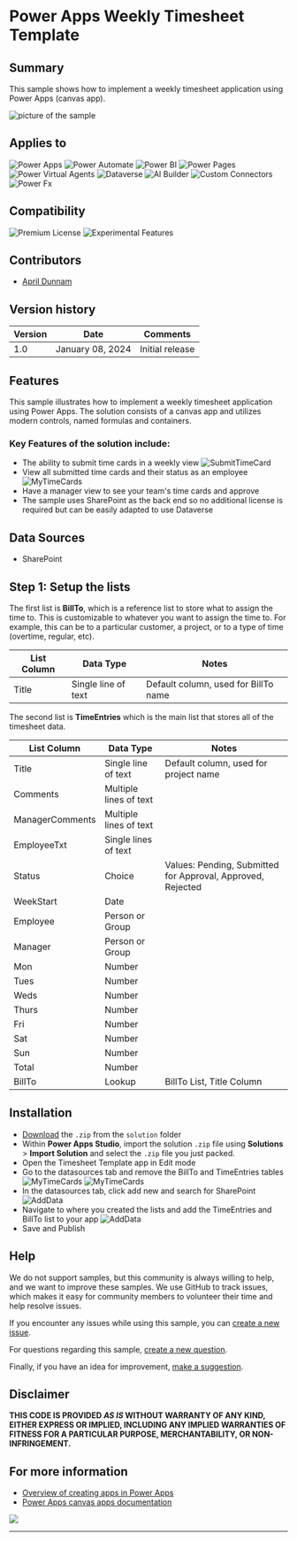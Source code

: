 # Power Apps Weekly Timesheet Template

## Summary

This sample shows how to implement a weekly timesheet application using Power Apps (canvas app).

![picture of the sample](assets/timecardEntry.png)

## Applies to

![Power Apps](https://img.shields.io/badge/Power%20Apps-Yes-green "Yes")
![Power Automate](https://img.shields.io/badge/Power%20Automate-No-red "No")
![Power BI](https://img.shields.io/badge/Power%20BI-No-red "No")
![Power Pages](https://img.shields.io/badge/Power%20Pages-No-red "No")
![Power Virtual Agents](https://img.shields.io/badge/Power%20Virtual%20Agents-No-red "No")
![Dataverse](https://img.shields.io/badge/Dataverse-No-red "No")
![AI Builder](https://img.shields.io/badge/AI%20Builder-No-red "No")
![Custom Connectors](https://img.shields.io/badge/Custom%20Connectors-No-red "No")
![Power Fx](https://img.shields.io/badge/Power%20Fx-No-red "No")

## Compatibility

![Premium License](https://img.shields.io/badge/Experimental%20Features-No-green.svg "Premium Power Apps license not required")
![Experimental Features](https://img.shields.io/badge/Experimental%20Features-No-green.svg "Does not rely on experimental features")

## Contributors

- [April Dunnam](https://github.com/aprildunnam)

## Version history

Version|Date|Comments
-------|----|--------
1.0|January 08, 2024 |Initial release

## Features

This sample illustrates how to implement a weekly timesheet application using Power Apps.  The solution consists of a canvas app and utilizes modern controls, named formulas and containers. 

### Key Features of the solution include:
* The ability to submit time cards in a weekly view
![SubmitTimeCard](assets/timecardEntry.png)
* View all submitted time cards and their status as an employee
![MyTimeCards](assets/myTimeCards.png)
* Have a manager view to see your team's time cards and approve
* The sample uses SharePoint as the back end so no additional license is required but can be easily adapted to use Dataverse


## Data Sources

* SharePoint

## Step 1: Setup the lists
The first list is **BillTo**, which is a reference list to store what to assign the time to.  This is customizable to whatever you want to assign the time to. For example, this can be to a particular customer, a project, or to a type of time (overtime, regular, etc). 

| **List Column** | **Data Type** | **Notes** |
| --- | --- | --- |
| Title |Single line of text |Default column, used for BillTo name |


The second list is **TimeEntries** which is the main list that stores all of the timesheet data.

| **List Column** | **Data Type** | **Notes** |
| --- | --- | --- |
| Title |Single line of text |Default column, used for project name |
| Comments |Multiple lines of text | |
| ManagerComments |Multiple lines of text | |
| EmployeeTxt |Single lines of text | |
| Status |Choice |Values: Pending, Submitted for Approval, Approved, Rejected |
| WeekStart |Date | |
| Employee |Person or Group | |
| Manager |Person or Group | |
| Mon |Number | |
| Tues |Number | |
| Weds |Number | |
| Thurs |Number | |
| Fri |Number | |
| Sat |Number | |
| Sun |Number | |
| Total |Number | |
| BillTo |Lookup | BillTo List, Title Column|

## Installation

* [Download](./solution/weekly-timesheet-sharepoint.zip) the `.zip` from the `solution` folder
* Within **Power Apps Studio**, import the solution `.zip` file using **Solutions** > **Import Solution** and select the `.zip` file you just packed.
* Open the Timesheet Template app in Edit mode
* Go to the datasources tab and remove the BillTo and TimeEntries tables
![MyTimeCards](assets/deleteBillTO.png)
![MyTimeCards](assets/deleteTimeEntries.png)
* In the datasources tab, click add new and search for SharePoint
![AddData](assets/addSP.png)
* Navigate to where you created the lists and add the TimeEntries and BillTo list to your app
![AddData](assets/addSPLists.png)
* Save and Publish


## Help

We do not support samples, but this community is always willing to help, and we want to improve these samples. We use GitHub to track issues, which makes it easy for  community members to volunteer their time and help resolve issues.

If you encounter any issues while using this sample, you can [create a new issue](https://github.com/pnp/powerplatform-samples/issues/new?assignees=&labels=Needs%3A+Triage+%3Amag%3A%2Ctype%3Abug-suspected&template=bug-report.yml&sample=weekly-timesheet-sharepoint&authors=@aprildunnam&title=weekly-timesheet-sharepoint%20-%20).

For questions regarding this sample, [create a new question](https://github.com/pnp/powerplatform-samples/issues/new?assignees=&labels=Needs%3A+Triage+%3Amag%3A%2Ctype%3Abug-suspected&template=question.yml&sample=weekly-timesheet-sharepoint&authors=@aprildunnam&title=weekly-timesheet-sharepoint%20-%20).

Finally, if you have an idea for improvement, [make a suggestion](https://github.com/pnp/powerplatform-samples/issues/new?assignees=&labels=Needs%3A+Triage+%3Amag%3A%2Ctype%3Abug-suspected&template=suggestion.yml&sample=weekly-timesheet-sharepoint&authors=@aprildunnam&title=weekly-timesheet-sharepoint%20-%20).


## Disclaimer

**THIS CODE IS PROVIDED *AS IS* WITHOUT WARRANTY OF ANY KIND, EITHER EXPRESS OR IMPLIED, INCLUDING ANY IMPLIED WARRANTIES OF FITNESS FOR A PARTICULAR PURPOSE, MERCHANTABILITY, OR NON-INFRINGEMENT.**

## For more information

* [Overview of creating apps in Power Apps](https://docs.microsoft.com/powerapps/maker/)
* [Power Apps canvas apps documentation](https://docs.microsoft.com/powerapps/maker/canvas-apps/)

<img src="https://m365-visitor-stats.azurewebsites.net/powerplatform-samples/samples/weekly-timesheet-sharepoint" />

---
